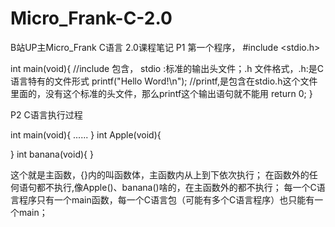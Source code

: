 # Micro_Frank-C-2.0
B站UP主Micro_Frank C语言 2.0课程笔记
P1 第一个程序，
#include <stdio.h>

int main(void){
//include 包含， stdio :标准的输出头文件；.h 文件格式，.h:是C语言特有的文件形式
  printf("Hello Word!\n");
//printf,是包含在stdio.h这个文件里面的，没有这个标准的头文件，那么printf这个输出语句就不能用
  return 0;
}

P2 C语言执行过程

int main(void){
......
}
int Apple(void){

}
int banana(void){
}

这个就是主函数，{}内的叫函数体，主函数内从上到下依次执行；
在函数外的任何语句都不执行,像Apple()、banana()啥的，在主函数外的都不执行；
每一个C语言程序只有一个main函数，每一个C语言包（可能有多个C语言程序）也只能有一个main；
